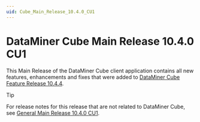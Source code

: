 ```yaml
---
uid: Cube_Main_Release_10.4.0_CU1
---
```


# DataMiner Cube Main Release 10.4.0 CU1

This Main Release of the DataMiner Cube client application contains all new features, enhancements and fixes that were added to [DataMiner Cube Feature Release 10.4.4](xref:Cube_Feature_Release_10.4.4).

> [!TIP]
> For release notes for this release that are not related to DataMiner Cube, see [General Main Release 10.4.0 CU1](xref:General_Main_Release_10.4.0_CU1).
